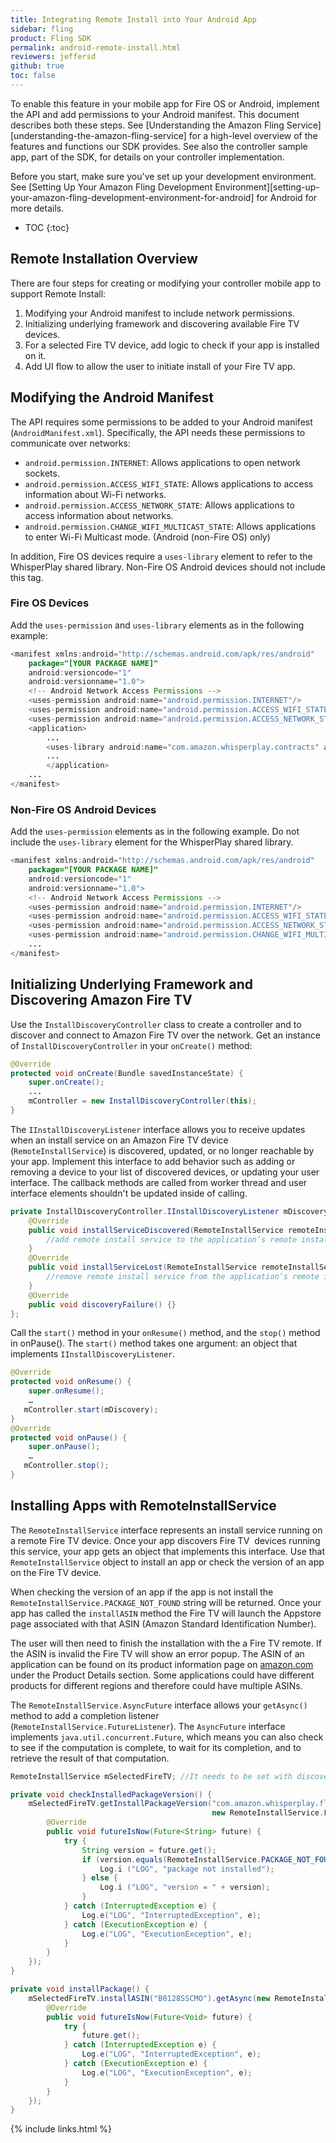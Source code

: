 ```yaml
---
title: Integrating Remote Install into Your Android App
sidebar: fling
product: Fling SDK
permalink: android-remote-install.html
reviewers: jeffersd
github: true
toc: false
---
```


To enable this feature in your mobile app for Fire OS or Android, implement the API and add permissions to your Android manifest. This document describes both these steps. See [Understanding the Amazon Fling Service][understanding-the-amazon-fling-service] for a high-level overview of the features and functions our SDK provides. See also the controller sample app, part of the SDK, for details on your controller implementation.  

Before you start, make sure you've set up your development environment. See [Setting Up Your Amazon Fling Development Environment][setting-up-your-amazon-fling-development-environment-for-android] for Android for more details.

* TOC
{:toc}

## Remote Installation Overview

There are four steps for creating or modifying your controller mobile app to support Remote Install:

1.  Modifying your Android manifest to include network permissions.  
2.  Initializing underlying framework and discovering available Fire TV devices.
3.  For a selected Fire TV device, add logic to check if your app is installed on it.
4.  Add UI flow to allow the user to initiate install of your Fire TV app. 

## Modifying the Android Manifest

The API requires some permissions to be added to your Android manifest (`AndroidManifest.xml`). Specifically, the API needs these permissions to communicate over networks:

*  `android.permission.INTERNET`: Allows applications to open network sockets.
*  `android.permission.ACCESS_WIFI_STATE`: Allows applications to access information about Wi-Fi networks.
*  `android.permission.ACCESS_NETWORK_STATE`: Allows applications to access information about networks.
*  `android.permission.CHANGE_WIFI_MULTICAST_STATE`: Allows applications to enter Wi-Fi Multicast mode. (Android (non-Fire OS) only)

In addition, Fire OS devices require a `uses-library` element to refer to the WhisperPlay shared library. Non-Fire OS Android devices should not include this tag.

### Fire OS Devices  

Add the `uses-permission` and `uses-library` elements as in the following example:  

```java
<manifest xmlns:android="http://schemas.android.com/apk/res/android"
    package="[YOUR PACKAGE NAME]"
    android:versioncode="1"
    android:versionname="1.0">
    <!-- Android Network Access Permissions -->
    <uses-permission android:name="android.permission.INTERNET"/>
    <uses-permission android:name="android.permission.ACCESS_WIFI_STATE"/>
    <uses-permission android:name="android.permission.ACCESS_NETWORK_STATE"/>
    <application>
        ...
        <uses-library android:name="com.amazon.whisperplay.contracts" android:required="true" />
        ...
        </application>
    ...
</manifest>
```

### Non-Fire OS Android Devices  

Add the `uses-permission` elements as in the following example. Do not include the `uses-library` element for the WhisperPlay shared library.  

```java
<manifest xmlns:android="http://schemas.android.com/apk/res/android"
    package="[YOUR PACKAGE NAME]"
    android:versioncode="1"
    android:versionname="1.0">
    <!-- Android Network Access Permissions -->
    <uses-permission android:name="android.permission.INTERNET"/>
    <uses-permission android:name="android.permission.ACCESS_WIFI_STATE"/>
    <uses-permission android:name="android.permission.ACCESS_NETWORK_STATE"/>
    <uses-permission android:name="android.permission.CHANGE_WIFI_MULTICAST_STATE"/>
    ...
</manifest>
```

## Initializing Underlying Framework and Discovering Amazon Fire TV

Use the `InstallDiscoveryController` class to create a controller and to discover and connect to Amazon Fire TV over the network. Get an instance of `InstallDiscoveryController` in your `onCreate()` method:

```java
@Override
protected void onCreate(Bundle savedInstanceState) {
    super.onCreate();
    ...
    mController = new InstallDiscoveryController(this);
}
```

The `IInstallDiscoveryListener` interface allows you to receive updates when an install service on an Amazon Fire TV device (`RemoteInstallService`) is discovered, updated, or no longer reachable by your app. Implement this interface to add behavior such as adding or removing a device to your list of discovered devices, or updating your user interface. The callback methods are called from worker thread and user interface elements shouldn't be updated inside of calling.

```java
private InstallDiscoveryController.IInstallDiscoveryListener mDiscovery = new InstallDiscoveryController.IInstallDiscoveryListener() {
    @Override
    public void installServiceDiscovered(RemoteInstallService remoteInstallService) {
        //add remote install service to the application’s remote install service list.
    }
    @Override
    public void installServiceLost(RemoteInstallService remoteInstallService) {
        //remove remote install service from the application’s remote install service list.
    }
    @Override
    public void discoveryFailure() {}
};
```

Call the `start()` method in your `onResume()` method, and the `stop()` method in onPause(). The `start()` method takes one argument: an object that implements `IInstallDiscoveryListener`.  

```java
@Override
protected void onResume() {
    super.onResume();
    …
   mController.start(mDiscovery);
}
@Override
protected void onPause() {
    super.onPause();
    …
   mController.stop();
}
```

## Installing Apps with RemoteInstallService

The `RemoteInstallService` interface represents an install service running on a remote Fire TV device. Once your app discovers Fire TV  devices running this service, your app gets an object that implements this interface. Use that `RemoteInstallService` object to install an app or check the version of an app on the Fire TV device.

When checking the version of an app if the app is not install the `RemoteInstallService.PACKAGE_NOT_FOUND` string will be returned. Once your app has called the `installASIN` method the Fire TV will launch the Appstore page associated with that ASIN (Amazon Standard Identification Number).

The user will then need to finish the installation with the a Fire TV remote. If the ASIN is invalid the Fire TV will show an error popup. The ASIN of an application can be found on its product information page on [amazon.com](http://www.amazon.com "Amazon") under the Product Details section. Some applications could have different products for different regions and therefore could have multiple ASINs.  

The `RemoteInstallService.AsyncFuture` interface allows your `getAsync()` method to add a completion listener (`RemoteInstallService.FutureListener`). The `AsyncFuture` interface implements `java.util.concurrent.Future`, which means you can also check to see if the computation is complete, to wait for its completion, and to retrieve the result of that computation.

```java
RemoteInstallService mSelectedFireTV; //It needs to be set with discovered instance by discovery.

private void checkInstalledPackageVersion() {
    mSelectedFireTV.getInstallPackageVersion("com.amazon.whisperplay.fling.media.player").getAsync(
                                             new RemoteInstallService.FutureListener<string>() {
        @Override
        public void futureIsNow(Future<String> future) {
            try {
                String version = future.get();
                if (version.equals(RemoteInstallService.PACKAGE_NOT_FOUND)) {
                    Log.i ("LOG", "package not installed");
                } else {
                    Log.i ("LOG", "version = " + version);
                }
            } catch (InterruptedException e) {
                Log.e("LOG", "InterruptedException", e);
            } catch (ExecutionException e) {
                Log.e("LOG", "ExecutionException", e);
            }
        }
    });
}

private void installPackage() {
    mSelectedFireTV.installASIN("B0128SSCMO").getAsync(new RemoteInstallService.FutureListener<void>() {
        @Override
        public void futureIsNow(Future<Void> future) {
            try {
                future.get();
            } catch (InterruptedException e) {
                Log.e("LOG", "InterruptedException", e);
            } catch (ExecutionException e) {
                Log.e("LOG", "ExecutionException", e);
            }
        }
    });
}
```

{% include links.html %}
